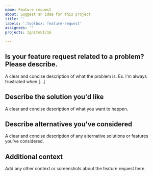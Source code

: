 ```yaml
---
name: Feature request
about: Suggest an idea for this project
title: ''
labels: ':toolbox: feature-request'
assignees: ''
projects: IgniteUI/16

---
```


## Is your feature request related to a problem? Please describe.
A clear and concise description of what the problem is. Ex. I'm always frustrated when [...]

## Describe the solution you'd like
A clear and concise description of what you want to happen.

## Describe alternatives you've considered
A clear and concise description of any alternative solutions or features you've considered.

## Additional context
Add any other context or screenshots about the feature request here.
